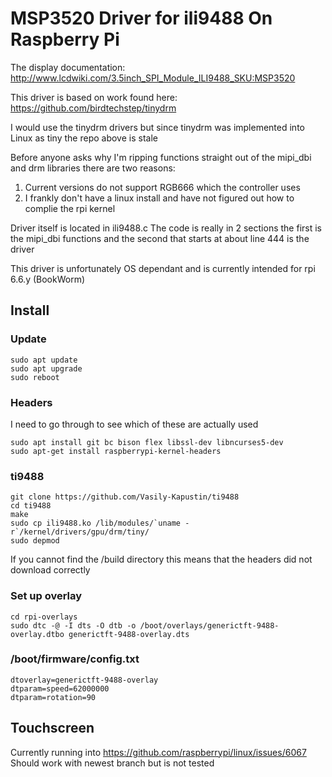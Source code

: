 # MSP3520 Driver for ili9488 On Raspberry Pi 
The display documentation: http://www.lcdwiki.com/3.5inch_SPI_Module_ILI9488_SKU:MSP3520

This driver is based on work found here: https://github.com/birdtechstep/tinydrm

I would use the tinydrm drivers but since tinydrm was implemented into Linux as tiny the repo above is stale

Before anyone asks why I'm ripping functions straight out of the mipi_dbi and drm libraries there are two reasons:
1. Current versions do not support RGB666 which the controller uses
2. I frankly don't have a linux install and have not figured out how to complie the rpi kernel

Driver itself is located in ili9488.c
The code is really in 2 sections the first is the mipi_dbi functions and the second that starts at about line 444 is the driver

This driver is unfortunately OS dependant and is currently intended for rpi 6.6.y (BookWorm)

## Install

### Update
~~~
sudo apt update
sudo apt upgrade
sudo reboot
~~~

### Headers
I need to go through to see which of these are actually used
~~~~
sudo apt install git bc bison flex libssl-dev libncurses5-dev
sudo apt-get install raspberrypi-kernel-headers
~~~~

### ti9488
~~~~
git clone https://github.com/Vasily-Kapustin/ti9488
cd ti9488
make
sudo cp ili9488.ko /lib/modules/`uname -r`/kernel/drivers/gpu/drm/tiny/
sudo depmod
~~~~
If you cannot find the /build directory this means that the headers did not download correctly



### Set up overlay
~~~~
cd rpi-overlays
sudo dtc -@ -I dts -O dtb -o /boot/overlays/generictft-9488-overlay.dtbo generictft-9488-overlay.dts
~~~~

### /boot/firmware/config.txt
~~~~
dtoverlay=generictft-9488-overlay
dtparam=speed=62000000
dtparam=rotation=90
~~~~

## Touchscreen
Currently running into https://github.com/raspberrypi/linux/issues/6067
Should work with newest branch but is not tested